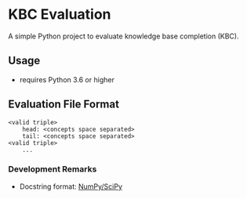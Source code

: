 # KBC Evaluation
<!-- ![![Python CI](https://github.com/janothan/kbc_evaluation/workflows/Python%20CI/badge.svg)](https://github.com/janothan/kbc_evaluation/actions) <br/>-->
A simple Python project to evaluate knowledge base completion (KBC).

## Usage
- requires Python 3.6 or higher

## Evaluation File Format

```
<valid triple>
    head: <concepts space separated>
    tail: <concepts space separated>
<valid triple>
    ...
```


### Development Remarks
- Docstring format: <a href="https://numpy.org/doc/stable/docs/howto_document.html">NumPy/SciPy</a>